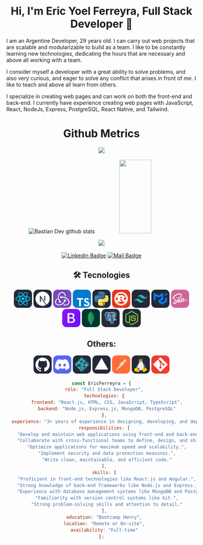 <h1 align="center">Hi, I'm Eric Yoel Ferreyra, Full Stack Developer 👋</h1>

I am an Argentine Developer, 29 years old. I can carry out web projects that are scalable and modularizable to build as a team. I like to be constantly learning new technologies, dedicating the hours that are necessary and above all working with a team.

I consider myself a developer with a great ability to solve problems, and also very curious, and eager to solve any conflict that arises in front of me. I like to teach and above all learn from others.

I specialize in creating web pages and can work on both the front-end and back-end. I currently have experience creating web pages with JavaScript, React, NodeJs, Express, PostgreSQL, React Native, and Tailwind.

<h1 align="center">Github Metrics </h1>
<p align="center">
  <img width="725em" src="https://github-profile-summary-cards.vercel.app/api/cards/profile-details?username=YoelFerreyra&theme=github_dark" />
</p>

<div align="center">  
  <img width="49%" height="195px" src="https://github-readme-stats.vercel.app/api?username=YoelFerreyra&show_icons=true&count_private=true&hide_border=true&title_color=02D9F7FF&icon_color=02D9F7FF&text_color=c9d1d9&bg_color=0d1117" alt="Bastian Dev github stats" /> 
  
  <img width="41%" height="195px" src="https://github-readme-stats.vercel.app/api/top-langs/?username=YoelFerreyra&layout=compact&hide_border=true&title_color=02D9F7FF&text_color=02D9F7FF&bg_color=0d1117" />
</div> 

<p align="center">
 <img  src="https://github-readme-streak-stats.herokuapp.com?user=YoelFerreyra&theme=tokyonight_duo&hide_border=true"
</p>

<div align="center">
<div align="center">

[![Linkedin Badge](https://img.shields.io/badge/linkedin-%230077B5.svg?&style=for-the-badge&logo=linkedin&logoColor=white)](https://www.linkedin.com/in/eric-yoel-ferreyra-ab5b981bb/)
[![Mail Badge](https://img.shields.io/badge/email-c14438?style=for-the-badge&logo=Gmail&logoColor=white&link=mailto:yoelferreyra24@gmail.com)](mailto:yoelferreyra24@gmail.com)

<h2>🛠 Tecnologies</h2>
<p align="center">
<img src="https://github.com/tandpfun/skill-icons/blob/main/icons/React-Dark.svg" width="48" title="React.Js">
<img src="https://github.com/tandpfun/skill-icons/blob/main/icons/NextJS-Dark.svg" width="48" title="Next.Js">
<img src="https://github.com/tandpfun/skill-icons/blob/main/icons/Redux.svg" width="48" title="Redux.Js">
<img src="https://github.com/tandpfun/skill-icons/blob/main/icons/TypeScript.svg" width="48" title="TypeScript">
<img src="https://github.com/tandpfun/skill-icons/blob/main/icons/Python-Dark.svg" width="48" title="Python">
<img src="https://github.com/tandpfun/skill-icons/blob/main/icons/Rust.svg" width="48" title="Python">
<img src="https://github.com/tandpfun/skill-icons/blob/main/icons/TailwindCSS-Dark.svg" width="48" title="TailWindCss">
<img src="https://github.com/tandpfun/skill-icons/blob/main/icons/MaterialUI-Dark.svg" width="48" title="MUI">
<img src="https://github.com/tandpfun/skill-icons/blob/main/icons/Sass.svg" width="48" title="Sass">
<img src="https://github.com/tandpfun/skill-icons/blob/main/icons/Bootstrap.svg" width="48" title="Bootstrap">
<img src="https://github.com/tandpfun/skill-icons/blob/main/icons/MongoDB.svg" width="48" title="MongoDB">
<img src="https://github.com/tandpfun/skill-icons/blob/main/icons/PostgreSQL-Dark.svg" width="48" title="PostgresSQL">
<img src="" width="48" title="">
<img src="https://github.com/tandpfun/skill-icons/blob/main/icons/NodeJS-Dark.svg" width="48" title="NodeJs">
<p/>

<h2>Others:</h2>
<img src="https://github.com/tandpfun/skill-icons/blob/main/icons/Github-Dark.svg" width="48" title="Github">
<img src="https://github.com/tandpfun/skill-icons/blob/main/icons/Discord.svg" width="48" title="Discord">
<img src="https://github.com/tandpfun/skill-icons/blob/main/icons/Netlify-Dark.svg" width="48" title="Netlify">
<img src="https://github.com/tandpfun/skill-icons/blob/main/icons/Vercel-Dark.svg" width="48" title="Vercel">
<img src="https://github.com/tandpfun/skill-icons/blob/main/icons/Postman.svg" width="48" title="Postman">
<img src="https://github.com/tandpfun/skill-icons/blob/main/icons/Linux-Dark.svg" width="48" title="Linux">
<img src="https://github.com/tandpfun/skill-icons/blob/main/icons/Git.svg" width="48" title="Git">

```js
const EricFerreyra = {
  role: "Full Stack Developer",
  technologies: {
    frontend: "React.js, HTML, CSS, JavaScript, TypeScript",
    backend: "Node.js, Express.js, MongoDB, PostgreSQL"
  },
  experience: "3+ years of experience in designing, developing, and deploying full-stack web applications.",
  responsibilities: [
    "Develop and maintain web applications using front-end and back-end technologies.",
    "Collaborate with cross-functional teams to define, design, and ship new features.",
    "Optimize applications for maximum speed and scalability.",
    "Implement security and data protection measures.",
    "Write clean, maintainable, and efficient code."
  ],
  skills: [
    "Proficient in front-end technologies like React.js and Angular.",
    "Strong knowledge of back-end frameworks like Node.js and Express.js.",
    "Experience with database management systems like MongoDB and PostgreSQL.",
    "Familiarity with version control systems like Git.",
    "Strong problem-solving skills and attention to detail."
  ],
  education: "Bootcamp Henry",
  location: "Remote or On-site",
  availability: "Full-time"
};
```
